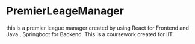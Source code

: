 # PremierLeageManager
this is a premier league manager created by using React for Frontend and Java , Springboot for Backend.
This is a coursework created for IIT.

